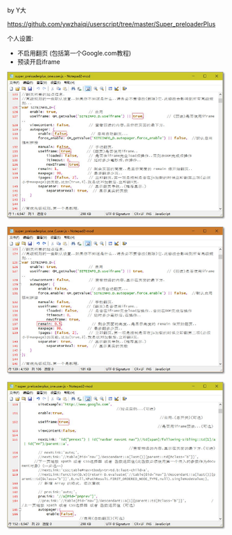 by Y大

https://github.com/ywzhaiqi/userscript/tree/master/Super_preloaderPlus

个人设置:
- 不启用翻页 (包括第一个Google.com教程)
- 预读开启iframe

![](img/setting.jpg)

![](img/setting-remain.jpg)

![](img/setting-google.jpg)